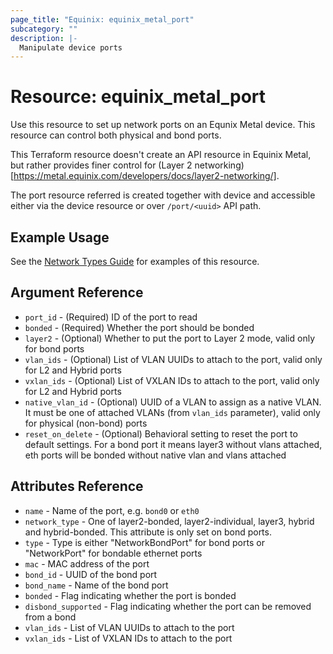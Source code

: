 ```yaml
---
page_title: "Equinix: equinix_metal_port"
subcategory: ""
description: |-
  Manipulate device ports
---
```


# Resource: equinix_metal_port

Use this resource to set up network ports on an Equnix Metal device. This resource can control both physical and bond ports.

This Terraform resource doesn't create an API resource in Equinix Metal, but rather provides finer control for (Layer 2 networking)[https://metal.equinix.com/developers/docs/layer2-networking/].

The port resource referred is created together with device and accessible either via the device resource or over `/port/<uuid>` API path.

## Example Usage

See the [Network Types Guide](../guides/network_types.md) for examples of this resource.

## Argument Reference

* `port_id` - (Required) ID of the port to read
* `bonded` - (Required) Whether the port should be bonded
* `layer2` - (Optional) Whether to put the port to Layer 2 mode, valid only for bond ports
* `vlan_ids` - (Optional) List of VLAN UUIDs to attach to the port, valid only for L2 and Hybrid ports
* `vxlan_ids` - (Optional) List of VXLAN IDs to attach to the port, valid only for L2 and Hybrid ports
* `native_vlan_id` - (Optional) UUID of a VLAN to assign as a native VLAN. It must be one of attached VLANs (from `vlan_ids` parameter), valid only for physical (non-bond) ports
* `reset_on_delete` - (Optional) Behavioral setting to reset the port to default settings. For a bond port it means layer3 without vlans attached, eth ports will be bonded without native vlan and vlans attached

## Attributes Reference

* `name` - Name of the port, e.g. `bond0` or `eth0`
* `network_type` - One of layer2-bonded, layer2-individual, layer3, hybrid and hybrid-bonded. This attribute is only set on bond ports.
* `type` - Type is either "NetworkBondPort" for bond ports or "NetworkPort" for bondable ethernet ports
* `mac` - MAC address of the port
* `bond_id` - UUID of the bond port
* `bond_name` - Name of the bond port
* `bonded` - Flag indicating whether the port is bonded
* `disbond_supported` - Flag indicating whether the port can be removed from a bond
* `vlan_ids` - List of VLAN UUIDs to attach to the port
* `vxlan_ids` - List of VXLAN IDs to attach to the port

